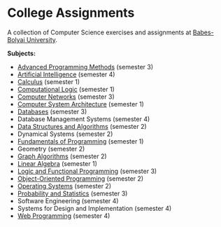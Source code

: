 # College Assignments

A collection of Computer Science exercises and assignments at [Babes-Bolyai University](http://www.cs.ubbcluj.ro/).

**Subjects:**
* [Advanced Programming Methods](/sem3/map/) (semester 3)
* [Artificial Intelligence](/sem4/ai/) (semester 4)
* [Calculus](/sem1/analiza/) (semester 1)
* [Computational Logic](/sem1/logica/) (semester 1)
* [Computer Networks](/sem3/net/) (semester 3)
* [Computer System Architecture](/sem1/asc/) (semester 1)
* [Databases](/sem3/db/) (semester 3)
* Database Management Systems (semester 4)
* [Data Structures and Algorithms](/sem2/sda/project/) (semester 2)
* Dynamical Systems (semester 2)
* [Fundamentals of Programming](/sem1/fp/labs/) (semester 1)
* Geometry (semester 2)
* [Graph Algorithms](/sem2/ag/labs/) (semester 2)
* [Linear Algebra](/sem1/algebra/) (semester 1)
* [Logic and Functional Programming](/sem3/plf/) (semester 3)
* [Object-Oriented Programming](/sem2/oop/labs/) (semester 2)
* [Operating Systems](/sem2/os/) (semester 2)
* [Probability and Statistics](/sem3/ps/LabSolutions) (semester 3)
* Software Engineering (semester 4)
* Systems for Design and Implementation (semester 4)
* [Web Programming](/sem4/wp/) (semester 4)
